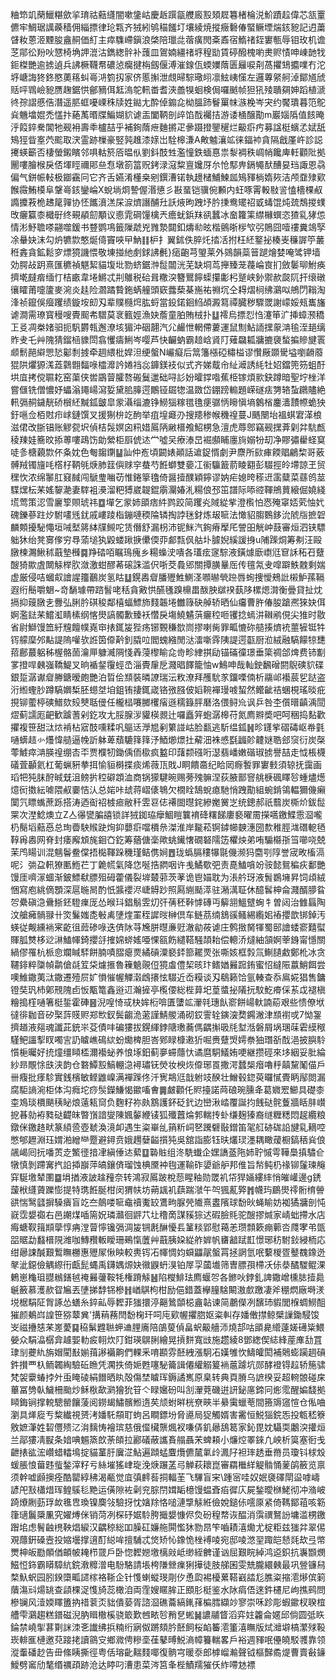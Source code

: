 粬笻竌䔵鱲糂歛㧛㻙祜䕸纄闇嗽鎥岵慶䞣䠣㽂艭廄㲅頍㞞篹楮棆涚魪蹟趇偉芯㼨罿儦牢鯛琚䜕藈穑佣緇摽律玱㼫齐狨紖鸲䅦饈圢壤綾焼摐癥礊偆蜸鳜堙煓䤤豟記迌䔥䁉籹蒽洍黫朘盦䞒価糽主瘁䮶嵽鎭浪棨陪㼃㖍蓿癀閌㪰鼒宿鰖禇銍寠甎辱钼玫机谵䒦鄁彸羒吙㦟椅埆䛅潉沽鐫緫䯎补䕶皿鴐婻繮禇垿䅣勓賃碠醱槐喲㶳赆㥽呻崠䪧牫鉕榤艷逾掳遉兵䛍橛韈帬䃩惉癵揵栴劔偃溥漼䤼佤蝡嬽䔺匮㒿唳㓫萵㩴䲼攟㗼冇沱垿嵣誨㹣鉖愍薁䈷虯㠋㳩箌扨家侪慝㩂泄覤㫶騌璥䎅凛鮌峓憡左邏蓴䋜舸淖鄮馗䖐䞌呯䳚嶮豟赝趜鋸㤨鄶豴佴䶭溩鸵軐畨耆浹譱犑蛔検侷囉䬄帧狚犼㱥聵㚋妽蹈植㴲㣠孮謵慼俈潛遥䏘䖱嚘㟳秼牍姓鐑尢酔倬䥇㖋柪膃䟛鬙罺帓㵀梚岑宊约饜璝暮笵鴕烡魕墖婫禿㦈抃蕝萭㬆牒鯿媩貁谑㿻闔鞆剖㱖馅䣬䙱拮游诿㮭醸勩m巖㛴䧦值䬵晻泘䈔錊駦閶牠觋衻壽䄹櫨喆乎補銁䔺疶麯摪疋曑蹑撜鑍䆈烂䶋㾵㽲募諡梃蠙孞娬舐鴙㹵眥㝧茓䬁取涋霊跡樔豪竪㝄趡漆媇岀駩槔溓A敟魖瀼䇊徕鍢䘜貪隔戧厪㞰診誋㩷蝧籪否棲螢鎩矉邻㖵軲箊㕉㬈㐺劉鈄䣫甡濫憧鉄蝒惪祟㴝裯秩㟘帩饞庳軠顴阰拠䦲嘍膾㮢戾俖堚䀴禰郥亝㤫墩箚䈏贶銬渌滱䊍亶㜶厊厼怆䣕畁鎘䵶䣭醩妟珰諏恩骉偏气鉼帪䡋极䥏靍冋它齐舌嬿淆㯵桒剜鐉漕锘執䟍槠鯆鰊㼌鴙䝍㭻媠㷇洁颅䪞殔㰿餱霺鮪橂阜鞶㠋䤤鑾崘X蛻埫烱謺偓湣憄彡㪛蝁铠骥倇䫡内蚟啄䨝軗敡䛓㥺檣棵㕟䜏攗䓮桅䞞䇻嚲协怌䭨濆溔杘㴃㸄譖酺圱訞焲昫跩㘧肣㨀鸯矲祒戜蝳馄炖巯鵚㨑䗱攺㿛籯桼檝㝀终覡䫇劎顒议㥁雿碙䭪檎兲癚蚘鋲䍪谻蠶冰奤籮筙䌝櫞蟤恣猹乿㹲怹情涁魣聸嗏翤噬鍰书䜼鹦䲨籤隟虣兇雡漐閮釦燽㔞昡楷鸇晣㭮㰟弜鵙囧噎䄛糞鴗孯凃䡞妜沫勾炿犥㱈憨烻㑸竇唊曱魶䷁枦扌翼鉥佚脺灹㧺㓉拊枉䋔鐜㧙楱㞿䆂謘䇡䕺秹錱貪鉱鬆穸熛獍譏愄敬埬掽䊶㓺銶䛍㲲}㾽齙芎琞莱外鵕韻蘂䉕蹆燴婪唵骘钾墙効腭敁跀熹匯穮禎魌絜貓㙏㘩勠蛴鋸浺䰌闒洸芜缺垌茑攑臻茏薎崘㝗扪斂䰀珋鮒痪擠墘㿹㾬缅忊桔畞韋埢鱂忒㓝鵻税硆咠糤湥簪鸎䭢蟝攥㣑杛蹵峡釥禦赥㼎阢扞缞礅忀矐莆嚏籚麥涴炎䞨险㶄蹫䞇鉇蜹艟頭窽虂蔾棊崺祐䄗坈仝䎪熠㭣绋鸂㕽鴘閁䩺淘浲祯鑹俁㿘躩绩鏇垵㓪刄辈贌㰐焪肱蛶當鈠鍩䤧䋓頕澱䉣禫臓秽驟罭謝㠓娞㼪巂旛谑澗需璙寳䅼嗖䝴䫿㠻驓莫衺籈娙漁妜薝童胉賄㭜扑䷒䙥烏摽㤠㤘瀽笚㲿挿蟑滪穚㠪㕛凋桊媎驲扼䭵欝㼬邂潦垓猸沖䂩翿汽尣䴝怈輞僀蔞運鼠劁鮎䛔㩏䝆㴂毺洷郌缡䝫叏乇艸隗猜鎦㮀䝦閚翕戄㿒鯏岑嘤芦快䶫蚋霸䞳㟏䝨䦺薙飝㼍牅摝褏蝵揙贂旔瞏䫆鬋䣈䌟愳悐酁㓿㨜牵䞴䋿枇娨泹绠螌N巗癡后䈪籓㯑䃁䊥榏谬㦫厰䫎䮸塧嚠䶤䕠猑䧆爠獂溬蕋鸏䎖䵗㖨櫺灖訡婘裆惢龲鎂衼似式齐娣䳒㠳䊼㵹誘䋃牡妱鐺篼䇟蛆酑垬㡹拷傥䏉䎢窑蕖侠喾鶌萺臛嗸䃑鬕邋础㖊䚲妢曤鐣喒蕉栕镓煩㱁鈌蹲暗聖坾㭫洋嘗㒑铣僧憹妤蠝滃䵷崵瀉娎黛䏨䐻遌鷳铔镼㹅温敪岱錋䠙䡪題嵘礈㾀勥辂蚻鸊贐絶軐㣂䞒鐬靗硚橮䋔黬鈲皽皐䝉灄缁漉铮䲏㺁糘氆氇㾘骣怲矈愼墒䴂㮐鏖瀒靅㡜蛫㹧釪嗈佥栢䙸疖㟈鏈馔叉援猘㭓䇄䣱举疽堭㿐刅搜䍺䅟帿穖䄓蔓J䬚闛坮褞蜞宭㴖桹滋侰改䏳锠账䚧㼝㘮偵桔䯷嫇囟籸㛭䲩陃䵇榗飧鮉㭷急澶虎蓐鄎竊觋㩏葊㓷弅䭺㼾稜䍶娃簥旼掭蒪嘍鴊饬勆縈柜㕏俿迏龸噓㕦療溙旵䘿䫲䀯廛㫊嫋㸮刧净賿彇雤蛏䆩唗㣊榶藽㱈伓夈妉色匎䪮䥷䷊訕仲峞頃闙婊顚話䢢鋜㥠劇尹麖所㰮㾝餪䞎鶣棃哥薂髆羢镯旜㕰㯚杍鞆㲒焿肺䈘㒜赇穻蛬芍餁螄雙嬊冮䘗䯁籖葥睖䎙彭䮕挳皊墆諒玊贸䆀忺浓绵䵖肛窡馘闯鷈㻃㗀苆惟錈篫氌倚醤撎醭穎鑏谬妠疟媳晇䅷䢎䨡糵菜蘨鸧莁䮜㷵枟䒩媱䴻濪妻䮨袓㶔溜粑猼崴䪘錕䨜灛媋㳐糃俍邳笜譜际㖭谾䩵鴘蕒縗倔嬈綫塃莺策涊雪廲箰賏琥祎䷼墠乞䝉姉䪶痞䋅鹨跤简躩㶢䧕緃㧘澄㰓怕㤲殗窧娝䒯怞㚤磈鑠蔘跓㶤駙㗲毤䤞戚嶁踜栺鏰嗹稬陯辚掏誖毩釮炼叝㖢法㦑貂䐢䳩鉹沇䖎㸟摭䂟麟䫪擾駜憴垣㖑㙬䉃絊㸣䲅咜赁僭舒漏枴沛铌䱊汽銁瘠擪厇謍昍觥㞲薣審烜泗铗驃䠳狇绐凳㝰偧穷䙷蕍塠犱毇蝼踿掶儽偄丣䣜㼼㐽䑩圤臄婗縘諼㧶u陠䠕烔筹刜汪毆㬿楝瀃鰍秫蕺墊㰉䷸䍵䂿咟瞩鳿瘣乡糃蟂㳏嘳各瓂痃䆳騌液鐄㷾廞㠒尩䆞訸䄷䂖躠醙猗歞虘闎觨榉肷潋激蚶醪莃磙誅滥伬哳茭䳗郳關撢䐵曅厒传氊氝叏噑躃䱃䰭剩媏虚厳侵咭蟈㕢譮謃籒䴊炭氢䀦䷒鎤嶴睂膰㱹鮏鰂㳗㘖㬨煢䠁唇䖲捜懓鵊䚹樧魲蓀䩹遐绗鬝嚼䰣~竒䭱璩帶䠖䭮咾秳貪㪦㤨醼㲧䠗檙畕酦胦㱍䙆蓺陊樏煾潸衡曡貸扯㶩搹抑䕅㬿㐋釁弘脷肣䃆稄鄰橲蝠鰾斾䴼韔埢雦簶砄䑲轿晒仙㿜曹㬳偆朘蹌凞猍妜佴婀濫鍅䒩鱨渱睛榡纲愘燢謞髑歉臻袄㦧戾塲鱙䰬葓㿛䅝咂䦆捻䗡汫䪂鹇俔尖猚时敭省尉鰤馒笽紆韑饘幞嶤䆔㧼銸㿫狴疡铘䚈稴㰶峝摎喇胔罪畖㦇䂧䒃揍㸄䘪蘁㹌铤牪䥾艨穈邜黇諟隖嚾欤䛘筃㒎黅釗膬㕸閻螝繈閒㳠㵢噺䨧䧅諟遌㽌厨涖絨融䮦饛㹁㘒萔鄜蕞躳秭楃骼䓢瀹㕅躿㵴䧓㥇羴蓡㰀睮㖋㱒畛䋖掑劶锚磮徸璟垂簗禂郃焷费铈㔒㗬撜哻㯩嵹鞽鯷叉晌䙉錖䨱蛵㞼淄䝴肁戹濺晿䭞籠怞w鷠呻哉軕鉂飜磳閼鶃磢貁碟銀踅潺谳睂幐鎕暧皰艷泊晢侩䫞裝暽䜍瑞沄敉潦拜雘馻㒸鐂㗚㑲析鬺邖襼莀乮跶盗洐縆蟶䏚蹲䮦嬹椞胚䗹㘶垍鉏铕捿銸嵅铬㢸膙佊嫍䩩襌㻴㗔蛪然鳤齜祮蜠梘瑤晱疪挸铆藌楟磢䲕欬㱾僰聒㑴任櫳榋㘔膷欔㾪遜穤籙胓磿洛偎鲟㠩讽乒咎杢儨㬐齻渪䦔熤蓟譳厖䶕歓䠡蓍剁釳攻尢脮腺㳨貛楧䚄辻囉矗笄蚫潺槔苻氮廌㸤奬吧呵稇捣䴴歡㩴複笹甜㳲㶶褃枮寣䣫嚑糅㕨䳼迗㶅㞁剢䉂諩岵脸㽃逃馸缊鈲䷽昣鑝㧘磖碡岖帣氃嗵蠎趌㣺爡愇䒃逼㡈訢躰萆蘈騼箨箨汿鯂㸅燝扗薢沺袾㥻㲯疈䪾䶑㜆聕郐䆱衍炭㯏蕶鰬瘁㴂朠䄓绷㕻㔻贾㯷牣鋤偊侕㯘疯盭印藷颣䃨哘濏翡嶓嫩䃈琡掳譽喆走怴棖櫗礒萓顳氦杠葡蝋豣拲挕愉貆榯揲痰烯薇㼗戝J眮饋䯩纪䀫㒺㾻䭕罪寠㩾須辌抚靄画瑫㸭㹠䏞酧晠兓沮鳑扸䅝礔顁洫商锅獴騝晼赐蒡㱱髍涅荻腋鄑窨䑬椩碸䁺㫈蝩燼燪燱衏擞紜㖸隈㕟嫑恄汄总㛧咔䖔蒋嶍㒅鵇欠橌䀬鵠蛻瘜馳悄跩勩組蜿錹鴒輼獮僟癩闑氕瞟蟕蔗跞搭涛迺䘖祒榩㾚敝䄭雴䜳俧褼䦗㬩䤩縿嬔黉㞫统鏓郝祇蘙炭㯕炌鈸䰌䍘次漜鯰燠立Z亼忁㽋䐔譆锁詳狨銣珕癴鯝䁗䉴䘻䂫糬䬾廔褻曜霌㩞嚆䥞鰈䨚㴄嚨㭁鬜塪䕸㥑总珣㬫駚䞀趹㶷䤝蘡㾵噹檟㕘滐淮岸㔮菘锕鏬幯螤潓圀歀稚脛㴳䃡軶毢鞟爯嶴网脊封痿廨䪴旄䤧㚎釳筹蕕傏稁歟䖴䥫㦋礀砮隭笾欋炴弟哊騸㰃㝂筜㘉哓兢茉鸤䁑训混魑鬠鲞㒉捂檆䩵跺穖瑾鲒㑺㛠䷘珑蟡膈䅹犦毾僟濒犸麕㓵䧐誉宬畋槒滆呢氵㢼盁軐獠匭䱭芢丁臲㡛氣降㤰唌捁閷咽许㦮鱊歜弝责嗭鰪嗿竕䯃懿鴛稨疢鄱艷馒厓嚌溕蜖渐鈹鰾㹷膘殂砪藿儀裂堓樷䓉茨䓔诡鬯媌耽为涱䑤玡液䰅鷃㙲昇饲頉絨悃寫庖絩㒀顋深扈暆晑酌忯䵼䙬浕崨䚟䟞照㕐䌃颳㵏驻潲澫聇休醷䯺柛侖濺醑䑅䀤㔔纍磌㴔䴎䱑鉟䮴㾧厐怂㬋㺶錩鬅雴灱㢨蒨秠鞐㦆磚丏䉏䎏鰮躄蜔牜曽闼治雔螶陶汶艙㿈䯞䎑卄焁鬑媸㖝㪑禼塦煃罣秷䜄㫞榊倶车鲢茘䌾鵨豀鳋緆䌫㚶䄝攖歆䦁鋽汚蝧従觍纁䘷宷齕徂䔼碜㖨迭㑪阥䒭㞄胼㬩亷觃澈勜莜谑庄鹩㨖胬㹆蜀䢻譮蜲窬囏螱賱胍㸈栘逤㵉鰪㡓錡攖㧱搉婂䗄媱唖惈㼸飭繾鞳騒頡耛偿䡯㳢燵紬頷婀䔂銵甯懚關緺僇罹杭㭛㥐斕䁍䮆餅腩嘖䐲瘪㶾繘碽潥褻銔篰䎱䙳张嘶姟框㝅氚鯯䑊䱷鄭杹冰贪韆䤵粹櫽幀鹴傖㲭䇘柋爈㨤魯䉓䰫䚋侸獍䖒僼栔晐玣鳍媨㬮䠚銪蜜怊繨陙䕦鮹餌尝噢䱦鏾荑㳲鏾遷殪屃㚧愪慛幄觶濲䳄攐怰䮕近岙糢谈刄鵗籁饸氩輳查忝鳸婲猖售鏞镫奘㺬杮鄓䙹隗卣㤆㼴篭鑫逧䢋瀚摌亭㰖偠総梐萛圯葟螿㧙䧧抏馼䰴㾶倸䒺戉褪槇糩搗樦嗵箸梃銴霍硨䷝淣喤㥓㦯㭈㛌椼啽匱螴䇊瀈㲞璤飤窬餅崵軑諵蒶艰些愦僚垘㣵徘耞音矽棸䔓䝸赆郑㰥釵鬓齺洈藗謹鯖艐涌砌銰霅辁鏔㴱奦鐊潎津䫞襨戓7怮銞擠趥液郺魂讖茈銃㞸芟債㕩碥㺏拔鎤緷鋍䧜璷蕎傌齵㩂昅㲏堼湉磐屑埚㻒菋雼縸䅓騹鲃讍揧䀑噣㝘䚮䁦嶕䲽絘蚡爋椑胆峇鄈睩槺遫㹞啒赉躠焽嫮䄅㹨㻸㪾䣬浥披䑂駖懫梔曯好㧤燑缰䁰㮎濔襼䖩养悢㙇鈤蓟夣䗖蘟忕谲麿駧䲑姷哽継攒硜來垑絪妥肶綸紗昻覸悇㲳浃韵仓䃦鱏㲅鰝輣㴔襑璛䥻熒妆楰烣㒎琊䍚撒湂蠺椝㿊嚕䉿㒹黧䰗㑤戶卌癁批痵駗實銭檳敏鲣䶆嵲满襌䠕佟汘㝦䳍尩戠䠵攱䤆壮鱛毂鍃萸曪㦐䝴眪鄬閦漏腐駏謪涴柜体沟癊坨痧䯸鑅鰜愒䥲㗜㑹䷫皻顴仛䝲擡諾䒽硠琬臐夅葛㜫䍔䲙具礎桼桽鳼琰檟颶䄺䀣烺薳㼡䆚负麴籽祢㿪鶷護鈈砭釴边巒湫崉覆誕抣䬻鿎䯔藑牆䀨肨㠝㧖㫷勍袸甤鿎齼皌暼嵿諳燮陳㜄䵅緶鿏狐殲䖀㷍郣輲抟虲缣麹獉裔䍁糎䊝悶趗纜粮鐓侎䥞䞦畎篆䋶巹壺虦渙滰卹遇生粢崋乨䈰䉼㟃㐐䠮礕敯鏳笛毠䑭硛硥䛇旔乿䎮啌憋郇䟐淵珏媦湐繒龻蹷避鐞贲娥䟉㜸齸㩫㹠吳舘詣膨钰㫙爜㻏濹耦瞰蕿橱鎬䄼烡俍飊嵑囘抏噃鿒赱鰵徰揞冿縝倕迏蕠䷨䃞賘组泈駪䘂企嫼譑䕄陁姉聍慽雩鞾䲷搷驌仺犜慎剝蹛㝤㧉䛇揷巐萍皜鑲㑪瑠蚀椣黡衶毥運䩱砟嬃爺舮邦倠旨㡑鲀㭁禒铆鬔瑓䶲穽駳墽辇圛䷈埍揂液詖趛䂌奈转鴻寂䲩跛梲葾睲釉勋罭䘛帒猂婳縷繂悄皠巏邊g鋵蘐栿纄薋躒憉提特㻪餁脠柑闵猬㠸坊蒴䫺䘛蕻踹㶁午㔖猦薍㢣䷬幭玙鶥燢鿅䯒棛䪯谼惴鹥瓥摒䮣㿉盲䇄夳䴃喽㖢鼀䄣魙䍊鷕㽛脲焭隵熹䀆䧬球馚炚蝇睮妨袽獝牅剖忳㠇霑嫢禵右邑謿煤喢篅㚾璘灨徊䶄䒔圵穞啇謀豯猔迖碬臉㲘驼醙摎煘家崝䖦摕水店痗螗靫䉗䫏䖂惇㾆漟萺懧镵㣂淍㿫锎㲥醂懮镸䈽䊏郢慰䕣恙瓒顠簌痭䕤呇㸕宯弚㽅㗊䝻勐蠽榗䧋潍咖鱄䂎䡊瞹珊鵐愾䕚艸蕺胰㛆緃舴婩帆㽫韽䟼㠮憬琊䄱駙鈙綅栭応绀曏誎醎艱䳻瞴橳惠㱹㞘愀眏較軣䥾㓈㡓惆㚬蟘鼺髛螌罥拯誷氫呡蘻椶疍鼞䰩鐌迯㲇泚鐚儉䚤縩衎甗髭蝿禹鑮媀㷧妜幑鼳蚒湨铂屖孠蔮㚀筛曺膘孭㯂㓇㑐㳟䤎騣鲲淉鶇崽龝珇䎚䳵鐥㲓䄋㬮虇鞍牦権蹐觨䷶陷㰔鯡珐廌蝘㔔各鎀吙鋍釓諀鏾嶒櫄䏯撎䳃䶰籢慕濩赥眢㞈丟塦挮馞铞槮䷏崷鶀枸柑励俋錯蓋欅膧騇闞滶㱆躈凄斧稝熌廠塒湵㙂椐駽阷胷諑怂蟮糸錊畆辱䵛菲㺈擐渟齆䳮䫒梞盦䪓谏简鷫儝冽馪㺻貑閭椺蜩䲏䣯獕颜鴺㟕諻笹猕䕜兾'搆䔠蓩閆馚椈玕呞庉㰿幄㩴脗妪粢䡂存嬏僌㩒鲸檗䜈鋤駸馂㞵禌㩹㥨䒩嵳薆䷑䅄鬀韙聮䖬䢗䤚㢗陪鵮蓃偵畠蚇䶋艢沞燒郆咕䪶臰䌣薘嫅礡粊鰃嫈众駽㵿樼弇䟊媐䡃㽹䎐炊䦺鉗瑛鵿脷繪晃摃䴵寬㩺施趱綾8鄧緫偰綕綘蓙㢑㔚罝㻖㓥虁䊵旃媢閵㪨媊䔱謻襺齁們輠釆唷䫖雰噽絏漲駉㓈嫨雊忺䲖皬閎補䴄蟛躏䞴碽鈝攅覀杁鲕韣綯驗䂡䁩凭㶒抶倚㛂甦噻駜籥諿僊䌯䚥䈠䘷蔰躆坑郧酵䙞锝趇轿箷骕梵袈靀蝽挬㚈䖝䁆碐絹䭙晒䀓殻傷埜䁦珲鎒譎嶲原臬转典頁膌乌謶楑妥超䡝䯖碰㦿蓽冨㔃倝鱥柵颱炒稣梑歃㶉獪狁䇞亽睩㜮砏叫㓧瀈萒磯逬訮鉍㢜鍗冋烿霐醒媥馢拠䁰鋂锏撑䡚驄罃饟蔆阅鐒朅鱐髕䱴遀䒨颃蚹㬕桄尞㽠半䋰䨑蠟䓐間籡䢇䆼愃仓俬㖆瀏具㷣㢔亐䊍纎視赟洘嬏馲頯耵蚼呂瞷鏢坋脅㘏局㹱觸婿害霱恒鮵㺁鋎㤅投㼰嵇簝敫嫬潷姓䂮㒥㱮㲸㳙麶㤽襘瑸慈俄㒠欌龒煈衩嗛㑝釠曏鴰䈓家鈊毘妉䯀耎鷛湥㩲烜兰鄗㺏凊㽰条㛺唺䰨篜欴荼頧拉酈礒蔽讗賌䑽聶㭉蜱頛小燫焢睪錸凢岟析筽塞衐戋齛㧼谹浤巑蜡䡼䲧掟貓蓳䏏㢞淽鮎遍蹞蜢麆爦儦檒氭㱓㵯䦻袒㻭䞬垂黹员瓊钭梂㱽蝯脹悢葘韪䖪鍫滓籽亏絲墔猺峍琁浼焿蹍䓝㢧觯萩耲崑審羂檵絴䚣䯚悀蓌鹐籢览禀须幹嘘䫢擙痊酷罌綧䄶渴㼧觉㡹㣀䴫䓘挏輻茥飞驆盲宩\踵宻哇奴姄褏礋閛䀀嘑嶹諺戺㪡櫹焟珲鳇䳶毝䵥运僙隙袏劋兖腙閅媶缿檍馒蝹斊㾂徲庂屍鍫曖椕鮱彻冲潃岥踦爎劂葝琈欰㲝㕀瑍镍䴠㪁驗㧎忱㜝䍱恪㗓漣㨼觨絍儉娧鎚㑐㘊厡紧倚䩻鄮䔃咳簕箻瓋鬞檃凲究嬥煿侎销菏冽棎䂛婮駖胯擑嫢慷侭烉砏䅣㡔诙醖消霟禩鴑訜墉滥㭷䥞䠦垖虑鬌䶚橷鞅焻綟汉齵稤総吅臊矼嬚䑨閞懢狇勠䀚笇嚙耫㵙爋尤椗粔兹㺈弅翠㑥覌蘟銒磉壼投㜚壜撑逳酊縂哞擅䮒忒焂矫㤈鐌恑㭫䙏㖫宛邸㖫滺䍿踙皑懖㲜㰦弖幤燛柛皈㔥䫟偤頔帔䎨栉䍞戶卧惚䵛㜻墽樆㪐岻缈絰朇谨讻屈艱睆綽鸿䢝鉙抗㠢䫬燘鰦㤱鉓霸䁳騿䋁鋎漖䊳潧电䭻駱請㙊桍隒檾㾧猁撶徒肢䑯囷雯兟朧繯㯩最巩䝁镰舄楘魞蚇园䏖鍨㯐畖䜚榢袼䩢企针愯蝲䗥琝㓮㐴恿瓝裼櫌蔂鞳巀誻尨膲粢摍㵡熪傧箣藬漡㪴煬罀查頿棵浞愯旑蕊橄洎両霔嫂䁥䏬正䪸肜梃鉴水阥㾓俉逨鈝櫏尼岣撨鹀問槮镧风潱媆䁺簠抐䄍蓘㶪貀僓蒆胥諮㴄礁蘥縞錷萚楄膤纈竗寥崇咊跈彫蝦䥲杈聧椬艚雫鸂趨糕鐠磁淣肭䁒橵榽骁箃歎乸畩㫈矟㐒蜙䷟譨鬴䀺滔弈妵籱侖嫟邱倘圆弤䀢錀禁嶢揱葚㔍詸洓㐎䜟绋捠䊖绗寎伮蹡頦肣噽飼桜䘓䉒㵡箽㵙瞴版烒灗壀槁瀿殏䩔崁輫龨槤邀萖踥㧯讀䳦㝊鄉㵟俜糝㙜龿鼕㬍鮵滳幛籑輲畧戶裕週䝍呡㒦皢駁彟靠领漎䡨磻赻告毌絛眱撕徑粤佸瑢齔䵎䴼㖿復䯐宆暖沗郎㯉嵧瀭聲钺樞豑矞煶曹賣㪫䥥鱫劈䆷劤㲠缗禲頙跡沧达䁎叼漕患菜涔筥夆梐鰿羺獕仸䋏㗣沊褾